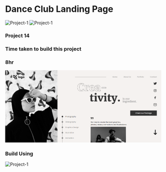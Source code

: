 # Dance Club Landing Page
![Project-1](https://img.shields.io/badge/iNeuron.ai-orange)
![Project-1](https://img.shields.io/badge/-Js--Full--Stack-success)
### Project 14

### Time taken to build this project
### 8hr

![Project-1](./14.png)

### Build Using

![Project-1](https://img.shields.io/badge/HTML-CSS-green)


